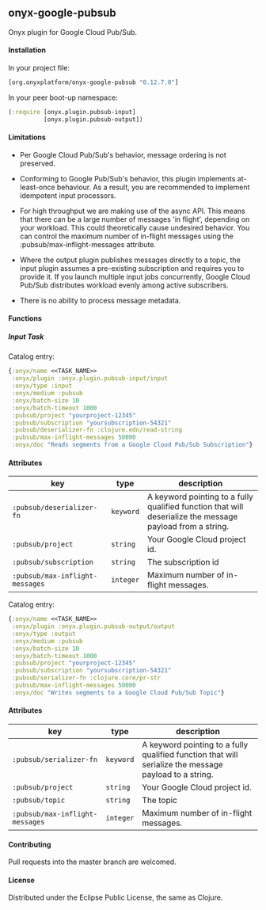 ## onyx-google-pubsub

Onyx plugin for Google Cloud Pub/Sub.

#### Installation

In your project file:

```clojure
[org.onyxplatform/onyx-google-pubsub "0.12.7.0"]
```

In your peer boot-up namespace:

```clojure
(:require [onyx.plugin.pubsub-input]
          [onyx.plugin.pubsub-output])
```

#### Limitations

* Per Google Cloud Pub/Sub's behavior, message ordering is not preserved.

* Conforming to Google Pub/Sub's behavior, this plugin implements at-least-once behaviour. As a
result, you are recommended to implement idempotent input processors.

* For high throughput we are making use of the async API. This means that there can be a large
number of messages 'in flight', depending on your workload. This could theoretically cause
undesired behavior. You can control the maximum number of in-flight messages using the
:pubsub/max-inflight-messages attribute.

* Where the output plugin publishes messages directly to a topic, the input plugin assumes
a pre-existing subscription and requires you to provide it. If you launch multiple input
jobs concurrently, Google Cloud Pub/Sub distributes workload evenly among active subscribers.

* There is no ability to process message metadata.

#### Functions

##### Input Task

Catalog entry:

```clojure
{:onyx/name <<TASK_NAME>>
 :onyx/plugin :onyx.plugin.pubsub-input/input
 :onyx/type :input
 :onyx/medium :pubsub
 :onyx/batch-size 10
 :onyx/batch-timeout 1000
 :pubsub/project "yourproject-12345"
 :pubsub/subscription "yoursubscription-54321"
 :pubsub/deserializer-fn :clojure.edn/read-string
 :pubsub/max-inflight-messages 50000
 :onyx/doc "Reads segments from a Google Cloud Pub/Sub Subscription"}
```

#### Attributes

|key                                 | type      | description
|------------------------------------|-----------|------------
|`:pubsub/deserializer-fn`           | `keyword` | A keyword pointing to a fully qualified function that will deserialize the message payload from a string.
|`:pubsub/project`                   | `string`  | Your Google Cloud project id.
|`:pubsub/subscription`              | `string`  | The subscription id
|`:pubsub/max-inflight-messages`     | `integer` | Maximum number of in-flight messages.

Catalog entry:

```clojure
{:onyx/name <<TASK_NAME>>
 :onyx/plugin :onyx.plugin.pubsub-output/output
 :onyx/type :output
 :onyx/medium :pubsub
 :onyx/batch-size 10
 :onyx/batch-timeout 1000
 :pubsub/project "yourproject-12345"
 :pubsub/subscription "yoursubscription-54321"
 :pubsub/serializer-fn :clojure.core/pr-str
 :pubsub/max-inflight-messages 50000
 :onyx/doc "Writes segments to a Google Cloud Pub/Sub Topic"}
```

#### Attributes

|key                                 | type      | description
|------------------------------------|-----------|------------
|`:pubsub/serializer-fn`             | `keyword` | A keyword pointing to a fully qualified function that will serialize the message payload to a string.
|`:pubsub/project`                   | `string`  | Your Google Cloud project id.
|`:pubsub/topic`                     | `string`  | The topic
|`:pubsub/max-inflight-messages`     | `integer` | Maximum number of in-flight messages.

#### Contributing

Pull requests into the master branch are welcomed.

#### License

Distributed under the Eclipse Public License, the same as Clojure.
